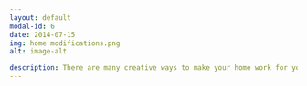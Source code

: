 ```yaml
---
layout: default
modal-id: 6
date: 2014-07-15
img: home modifications.png
alt: image-alt

description: There are many creative ways to make your home work for you.  Home modification means changing or adapting the home in order to make household tasks easier, reduce accidents, and support independent living.  As therapists, we do this everyday and now our knowledge can be available to you.  With Enduring Home Solutions, we will partner with you while providing a therapist perspective to your solution.  This could be as simple as thoughtfully rearranging furniture or installing pull-out shelving.  We are experts in finding solutions to improve safety with handrails, grab bars and ramps.  If you seek to modify your home’s floor plan, we can also provide invaluable consultations.  We will help you make thoughtful and adaptable changes to your home to meet your goals and improve your quality of life. 
---
```

